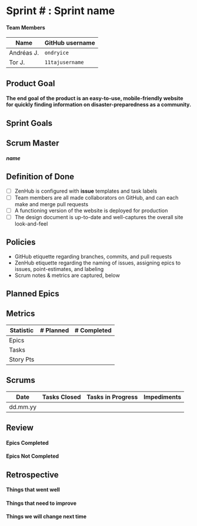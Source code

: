 # Sprint # : Sprint name
#### Team Members
| Name | GitHub username |
| ---- | --------------- |
| Andréas J. | `ondryice` |
| Tor J. | `11tajusername` |

## Product Goal
#### The end goal of the product is an easy-to-use, mobile-friendly website for quickly finding information on disaster-preparedness as a community.

## Sprint Goals
#### 

## Scrum Master
#### *name*

## Definition of Done
- [ ] ZenHub is configured with **issue** templates and task labels
- [ ] Team members are all made collaborators on GitHub, and can each make and merge pull requests
- [ ] A functioning version of the website is deployed for production
- [ ] The design document is up-to-date and well-captures the overall site look-and-feel

## Policies
- GitHub etiquette regarding branches, commits, and pull requests
- ZenHub etiquette regarding the naming of issues, assigning epics to issues, point-estimates, and labeling
- Scrum notes & metrics are captured, below

## Planned Epics

## Metrics
| Statistic | # Planned | # Completed |
| --------- | --------- | ----------- |
| Epics     |           |             |
| Tasks     |           |             |
| Story Pts |           |             |

## Scrums
| Date     | Tasks Closed | Tasks in Progress | Impediments |
| -------- | ------------ | ----------------- | ----------- |
| dd.mm.yy |              |                   |             |

## Review
#### Epics Completed

#### Epics Not Completed

## Retrospective
#### Things that went well

#### Things that need to improve

#### Things we will change next time

